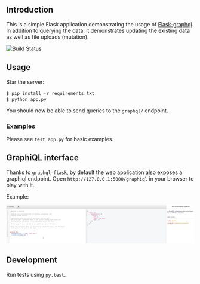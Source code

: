 ## Introduction

This is a simple Flask application demonstrating the usage of
[Flask-graphql](https://pypi.python.org/pypi/Flask-graphql). In
addition to querying the data, it demonstrates updating the existing
data as well as file uploads (mutation).


[![Build Status](https://travis-ci.org/amitsaha/flask-graphql-demo.svg?branch=master)](https://travis-ci.org/amitsaha/flask-graphql-demo)


## Usage

Star the server:

```
$ pip install -r requirements.txt
$ python app.py
```

You should now be able to send queries to the `graphql/` endpoint.

### Examples

Please see `test_app.py` for basic examples.

## GraphiQL interface

Thanks to `graphql-flask`, by default the web application also exposes
a graphiql endpoint. Open `http://127.0.0.1:5000/graphiql` in your
browser to play with it.

Example:

![GraphiQL](graphiql.png "GraphiQL mutation query")



## Development

Run tests using ``py.test``.

